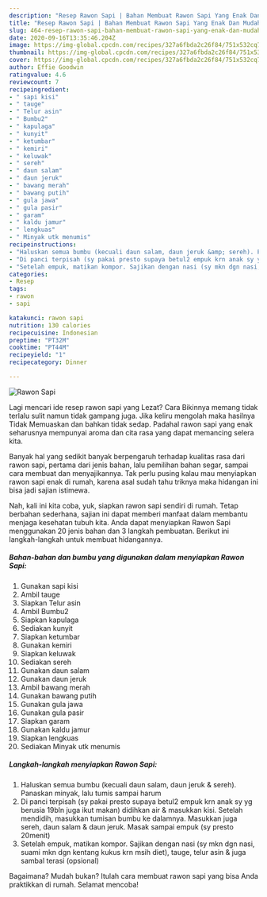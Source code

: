 ```yaml
---
description: "Resep Rawon Sapi | Bahan Membuat Rawon Sapi Yang Enak Dan Mudah"
title: "Resep Rawon Sapi | Bahan Membuat Rawon Sapi Yang Enak Dan Mudah"
slug: 464-resep-rawon-sapi-bahan-membuat-rawon-sapi-yang-enak-dan-mudah
date: 2020-09-16T13:35:46.204Z
image: https://img-global.cpcdn.com/recipes/327a6fbda2c26f84/751x532cq70/rawon-sapi-foto-resep-utama.jpg
thumbnail: https://img-global.cpcdn.com/recipes/327a6fbda2c26f84/751x532cq70/rawon-sapi-foto-resep-utama.jpg
cover: https://img-global.cpcdn.com/recipes/327a6fbda2c26f84/751x532cq70/rawon-sapi-foto-resep-utama.jpg
author: Effie Goodwin
ratingvalue: 4.6
reviewcount: 7
recipeingredient:
- " sapi kisi"
- " tauge"
- " Telur asin"
- " Bumbu2"
- " kapulaga"
- " kunyit"
- " ketumbar"
- " kemiri"
- " keluwak"
- " sereh"
- " daun salam"
- " daun jeruk"
- " bawang merah"
- " bawang putih"
- " gula jawa"
- " gula pasir"
- " garam"
- " kaldu jamur"
- " lengkuas"
- " Minyak utk menumis"
recipeinstructions:
- "Haluskan semua bumbu (kecuali daun salam, daun jeruk &amp; sereh). Panaskan minyak, lalu tumis sampai harum"
- "Di panci terpisah (sy pakai presto supaya betul2 empuk krn anak sy yg berusia 19bln juga ikut makan) didihkan air &amp; masukkan kisi. Setelah mendidih, masukkan tumisan bumbu ke dalamnya. Masukkan juga sereh, daun salam &amp; daun jeruk. Masak sampai empuk (sy presto 20menit)"
- "Setelah empuk, matikan kompor. Sajikan dengan nasi (sy mkn dgn nasi, suami mkn dgn kentang kukus krn msih diet), tauge, telur asin &amp; juga sambal terasi (opsional)"
categories:
- Resep
tags:
- rawon
- sapi

katakunci: rawon sapi 
nutrition: 130 calories
recipecuisine: Indonesian
preptime: "PT32M"
cooktime: "PT44M"
recipeyield: "1"
recipecategory: Dinner

---
```



![Rawon Sapi](https://img-global.cpcdn.com/recipes/327a6fbda2c26f84/751x532cq70/rawon-sapi-foto-resep-utama.jpg)

Lagi mencari ide resep rawon sapi yang Lezat? Cara Bikinnya memang tidak terlalu sulit namun tidak gampang juga. Jika keliru mengolah maka hasilnya Tidak Memuaskan dan bahkan tidak sedap. Padahal rawon sapi yang enak seharusnya mempunyai aroma dan cita rasa yang dapat memancing selera kita.

Banyak hal yang sedikit banyak berpengaruh terhadap kualitas rasa dari rawon sapi, pertama dari jenis bahan, lalu pemilihan bahan segar, sampai cara membuat dan menyajikannya. Tak perlu pusing kalau mau menyiapkan rawon sapi enak di rumah, karena asal sudah tahu triknya maka hidangan ini bisa jadi sajian istimewa.




Nah, kali ini kita coba, yuk, siapkan rawon sapi sendiri di rumah. Tetap berbahan sederhana, sajian ini dapat memberi manfaat dalam membantu menjaga kesehatan tubuh kita. Anda dapat menyiapkan Rawon Sapi menggunakan 20 jenis bahan dan 3 langkah pembuatan. Berikut ini langkah-langkah untuk membuat hidangannya.

<!--inarticleads1-->

##### Bahan-bahan dan bumbu yang digunakan dalam menyiapkan Rawon Sapi:

1. Gunakan  sapi kisi
1. Ambil  tauge
1. Siapkan  Telur asin
1. Ambil  Bumbu2
1. Siapkan  kapulaga
1. Sediakan  kunyit
1. Siapkan  ketumbar
1. Gunakan  kemiri
1. Siapkan  keluwak
1. Sediakan  sereh
1. Gunakan  daun salam
1. Gunakan  daun jeruk
1. Ambil  bawang merah
1. Gunakan  bawang putih
1. Gunakan  gula jawa
1. Gunakan  gula pasir
1. Siapkan  garam
1. Gunakan  kaldu jamur
1. Siapkan  lengkuas
1. Sediakan  Minyak utk menumis




<!--inarticleads2-->

##### Langkah-langkah menyiapkan Rawon Sapi:

1. Haluskan semua bumbu (kecuali daun salam, daun jeruk &amp; sereh). Panaskan minyak, lalu tumis sampai harum
1. Di panci terpisah (sy pakai presto supaya betul2 empuk krn anak sy yg berusia 19bln juga ikut makan) didihkan air &amp; masukkan kisi. Setelah mendidih, masukkan tumisan bumbu ke dalamnya. Masukkan juga sereh, daun salam &amp; daun jeruk. Masak sampai empuk (sy presto 20menit)
1. Setelah empuk, matikan kompor. Sajikan dengan nasi (sy mkn dgn nasi, suami mkn dgn kentang kukus krn msih diet), tauge, telur asin &amp; juga sambal terasi (opsional)




Bagaimana? Mudah bukan? Itulah cara membuat rawon sapi yang bisa Anda praktikkan di rumah. Selamat mencoba!
